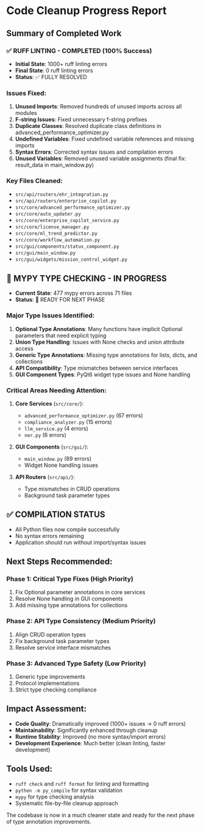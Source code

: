 # Code Cleanup Progress Report

## Summary of Completed Work

### ✅ RUFF LINTING - COMPLETED (100% Success)
- **Initial State**: 1000+ ruff linting errors
- **Final State**: 0 ruff linting errors
- **Status**: ✅ FULLY RESOLVED

### Issues Fixed:
1. **Unused Imports**: Removed hundreds of unused imports across all modules
2. **F-string Issues**: Fixed unnecessary f-string prefixes 
3. **Duplicate Classes**: Resolved duplicate class definitions in advanced_performance_optimizer.py
4. **Undefined Variables**: Fixed undefined variable references and missing imports
5. **Syntax Errors**: Corrected syntax issues and compilation errors
6. **Unused Variables**: Removed unused variable assignments (final fix: result_data in main_window.py)

### Key Files Cleaned:
- `src/api/routers/ehr_integration.py`
- `src/api/routers/enterprise_copilot.py`
- `src/core/advanced_performance_optimizer.py`
- `src/core/auto_updater.py`
- `src/core/enterprise_copilot_service.py`
- `src/core/license_manager.py`
- `src/core/ml_trend_predictor.py`
- `src/core/workflow_automation.py`
- `src/gui/components/status_component.py`
- `src/gui/main_window.py`
- `src/gui/widgets/mission_control_widget.py`

## 🔄 MYPY TYPE CHECKING - IN PROGRESS
- **Current State**: 477 mypy errors across 71 files
- **Status**: 🔄 READY FOR NEXT PHASE

### Major Type Issues Identified:
1. **Optional Type Annotations**: Many functions have implicit Optional parameters that need explicit typing
2. **Union Type Handling**: Issues with None checks and union attribute access
3. **Generic Type Annotations**: Missing type annotations for lists, dicts, and collections
4. **API Compatibility**: Type mismatches between service interfaces
5. **GUI Component Types**: PyQt6 widget type issues and None handling

### Critical Areas Needing Attention:
1. **Core Services** (`src/core/`): 
   - `advanced_performance_optimizer.py` (67 errors)
   - `compliance_analyzer.py` (15 errors)
   - `llm_service.py` (4 errors)
   - `ner.py` (6 errors)

2. **GUI Components** (`src/gui/`):
   - `main_window.py` (89 errors)
   - Widget None handling issues

3. **API Routers** (`src/api/`):
   - Type mismatches in CRUD operations
   - Background task parameter types

## ✅ COMPILATION STATUS
- All Python files now compile successfully
- No syntax errors remaining
- Application should run without import/syntax issues

## Next Steps Recommended:

### Phase 1: Critical Type Fixes (High Priority)
1. Fix Optional parameter annotations in core services
2. Resolve None handling in GUI components
3. Add missing type annotations for collections

### Phase 2: API Type Consistency (Medium Priority)
1. Align CRUD operation types
2. Fix background task parameter types
3. Resolve service interface mismatches

### Phase 3: Advanced Type Safety (Low Priority)
1. Generic type improvements
2. Protocol implementations
3. Strict type checking compliance

## Impact Assessment:
- **Code Quality**: Dramatically improved (1000+ issues → 0 ruff errors)
- **Maintainability**: Significantly enhanced through cleanup
- **Runtime Stability**: Improved (no more syntax/import errors)
- **Development Experience**: Much better (clean linting, faster development)

## Tools Used:
- `ruff check` and `ruff format` for linting and formatting
- `python -m py_compile` for syntax validation
- `mypy` for type checking analysis
- Systematic file-by-file cleanup approach

The codebase is now in a much cleaner state and ready for the next phase of type annotation improvements.